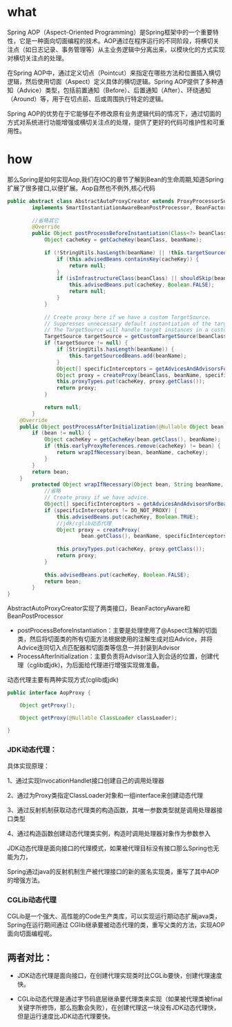 # what
Spring AOP（Aspect-Oriented Programming）是Spring框架中的一个重要特性，它是一种面向切面编程的技术。AOP通过在程序运行的不同阶段，将横切关注点（如日志记录、事务管理等）从主业务逻辑中分离出来，以模块化的方式实现对横切关注点的处理。

在Spring AOP中，通过定义切点（Pointcut）来指定在哪些方法和位置插入横切逻辑，然后使用切面（Aspect）定义具体的横切逻辑。Spring AOP提供了多种通知（Advice）类型，包括前置通知（Before）、后置通知（After）、环绕通知（Around）等，用于在切点前、后或周围执行特定的逻辑。

Spring AOP的优势在于它能够在不修改原有业务逻辑代码的情况下，通过切面的方式对系统进行功能增强或横切关注点的处理，提供了更好的代码可维护性和可重用性。


# how
那么Spring是如何实现Aop,我们在IOC的章节了解到Bean的生命周期,知道Spring扩展了很多接口,以便扩展。Aop自然也不例外,核心代码

```java
public abstract class AbstractAutoProxyCreator extends ProxyProcessorSupport
		implements SmartInstantiationAwareBeanPostProcessor, BeanFactoryAware {
		  
        //省略其它
    	@Override
    	public Object postProcessBeforeInstantiation(Class<?> beanClass, String beanName) {
    		Object cacheKey = getCacheKey(beanClass, beanName);
    
    		if (!StringUtils.hasLength(beanName) || !this.targetSourcedBeans.contains(beanName)) {
    			if (this.advisedBeans.containsKey(cacheKey)) {
    				return null;
    			}
    			if (isInfrastructureClass(beanClass) || shouldSkip(beanClass, beanName)) {
    				this.advisedBeans.put(cacheKey, Boolean.FALSE);
    				return null;
    			}
    		}
    
    		// Create proxy here if we have a custom TargetSource.
    		// Suppresses unnecessary default instantiation of the target bean:
    		// The TargetSource will handle target instances in a custom fashion.
    		TargetSource targetSource = getCustomTargetSource(beanClass, beanName);
    		if (targetSource != null) {
    			if (StringUtils.hasLength(beanName)) {
    				this.targetSourcedBeans.add(beanName);
    			}
    			Object[] specificInterceptors = getAdvicesAndAdvisorsForBean(beanClass, beanName, targetSource);
    			Object proxy = createProxy(beanClass, beanName, specificInterceptors, targetSource);
    			this.proxyTypes.put(cacheKey, proxy.getClass());
    			return proxy;
    		}
    
    		return null;
    	}
	@Override
	public Object postProcessAfterInitialization(@Nullable Object bean, String beanName) {
		if (bean != null) {
			Object cacheKey = getCacheKey(bean.getClass(), beanName);
			if (this.earlyProxyReferences.remove(cacheKey) != bean) {
				return wrapIfNecessary(bean, beanName, cacheKey);
			}
		}
		return bean;
	}
    	protected Object wrapIfNecessary(Object bean, String beanName, Object cacheKey) {
    		//省略
    		// Create proxy if we have advice.
    		Object[] specificInterceptors = getAdvicesAndAdvisorsForBean(bean.getClass(), beanName, null);
    		if (specificInterceptors != DO_NOT_PROXY) {
    			this.advisedBeans.put(cacheKey, Boolean.TRUE);
                //jdk/cglib动态代理
    			Object proxy = createProxy(
    					bean.getClass(), beanName, specificInterceptors, new SingletonTargetSource(bean));
    			
                this.proxyTypes.put(cacheKey, proxy.getClass());
    			return proxy;
    		}
    
    		this.advisedBeans.put(cacheKey, Boolean.FALSE);
    		return bean;
    	}
}
```
AbstractAutoProxyCreator实现了两类接口，BeanFactoryAware和BeanPostProcessor
- postProcessBeforeInstantiation：主要是处理使用了@Aspect注解的切面类，然后将切面类的所有切面方法根据使用的注解生成对应Advice，并将Advice连同切入点匹配器和切面类等信息一并封装到Advisor
- ProcessAfterInitialization：主要负责将Advisor注入到合适的位置，创建代理（cglib或jdk)，为后面给代理进行增强实现做准备。


动态代理主要有两种实现方式(cglib或jdk)
```java
public interface AopProxy {

	Object getProxy();

	Object getProxy(@Nullable ClassLoader classLoader);

}
```

### JDK动态代理：

具体实现原理：

1、通过实现InvocationHandlet接口创建自己的调用处理器

2、通过为Proxy类指定ClassLoader对象和一组interface来创建动态代理

3、通过反射机制获取动态代理类的构造函数，其唯一参数类型就是调用处理器接口类型

4、通过构造函数创建动态代理类实例，构造时调用处理器对象作为参数参入

JDK动态代理是面向接口的代理模式，如果被代理目标没有接口那么Spring也无能为力，

Spring通过java的反射机制生产被代理接口的新的匿名实现类，重写了其中AOP的增强方法。

### CGLib动态代理

CGLib是一个强大、高性能的Code生产类库，可以实现运行期动态扩展java类，Spring在运行期间通过 CGlib继承要被动态代理的类，重写父类的方法，实现AOP面向切面编程呢。

## 两者对比：

- JDK动态代理是面向接口，在创建代理实现类时比CGLib要快，创建代理速度快。

- CGLib动态代理是通过字节码底层继承要代理类来实现（如果被代理类被final关键字所修饰，那么抱歉会失败），在创建代理这一块没有JDK动态代理快，但是运行速度比JDK动态代理要快。




